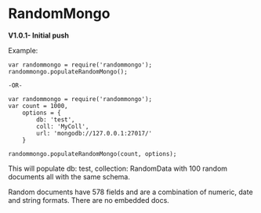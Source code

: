 # RandomMongo

**V1.0.1- Initial push**

Example:
```
var randommongo = require('randommongo');
randommongo.populateRandomMongo();

-OR-

var randommongo = require('randommongo');
var count = 1000,
	options = {
		db: 'test',
		coll: 'MyColl',
		url: 'mongodb://127.0.0.1:27017/'
	}

randommongo.populateRandomMongo(count, options);
```

This will populate db: test, collection: RandomData with 100 random documents all with the same schema.

Random documents have 578 fields and are a combination of numeric, date and string formats. There are no embedded docs.